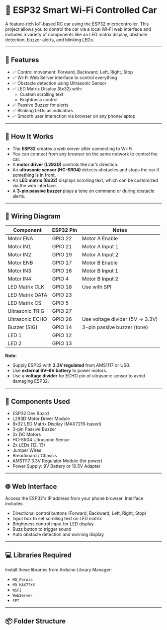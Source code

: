 # 🚗 ESP32 Smart Wi-Fi Controlled Car

A feature-rich IoT-based RC car using the ESP32 microcontroller. This project allows you to control the car via a local Wi-Fi web interface and includes a variety of components like an LED matrix display, obstacle detection, buzzer alerts, and blinking LEDs.

---

## 📌 Features

- ✅ Control movement: Forward, Backward, Left, Right, Stop
- ✅ Wi-Fi Web Server interface to control everything
- ✅ Obstacle detection using Ultrasonic Sensor
- ✅ LED Matrix Display (8x32) with:
  - Custom scrolling text
  - Brightness control
- ✅ Passive Buzzer for alerts
- ✅ Blinking LEDs as indicators
- ✅ Smooth user interaction via browser on any phone/laptop

---

## 🧠 How It Works

- The **ESP32** creates a web server after connecting to Wi-Fi.
- You can connect from any browser on the same network to control the car.
- A **motor driver (L293D)** controls the car’s direction.
- An **ultrasonic sensor (HC-SR04)** detects obstacles and stops the car if something is in front.
- An **LED matrix (8x32)** displays scrolling text, which can be customized via the web interface.
- A **3-pin passive buzzer** plays a tone on command or during obstacle alerts.

---

## 🔌 Wiring Diagram

| Component       | ESP32 Pin   | Notes                             |
|----------------|-------------|-----------------------------------|
| Motor ENA      | GPIO 22     | Motor A Enable                    |
| Motor IN1      | GPIO 21     | Motor A Input 1                   |
| Motor IN2      | GPIO 19     | Motor A Input 2                   |
| Motor ENB      | GPIO 17     | Motor B Enable                    |
| Motor IN3      | GPIO 16     | Motor B Input 1                   |
| Motor IN4      | GPIO 4      | Motor B Input 2                   |
| LED Matrix CLK | GPIO 18     | Use with SPI                      |
| LED Matrix DATA| GPIO 23     |                                   |
| LED Matrix CS  | GPIO 5      |                                   |
| Ultrasonic TRIG| GPIO 27     |                                   |
| Ultrasonic ECHO| GPIO 26     | Use voltage divider (5V → 3.3V)   |
| Buzzer (SIG)   | GPIO 14     | 3-pin passive buzzer (tone)       |
| LED 1          | GPIO 12     |                                   |
| LED 2          | GPIO 13     |                                   |

**Note:**
- Supply ESP32 with **3.3V regulated** from AMS1117 or USB.
- Use **external 6V–9V battery** to power motors.
- Use a **voltage divider** for ECHO pin of ultrasonic sensor to avoid damaging ESP32.

---

## 🧰 Components Used

- ESP32 Dev Board
- L293D Motor Driver Module
- 8x32 LED Matrix Display (MAX7219-based)
- 3-pin Passive Buzzer
- 2x DC Motors
- HC-SR04 Ultrasonic Sensor
- 2x LEDs (12, 13)
- Jumper Wires
- Breadboard / Chassis
- AMS1117 3.3V Regulator Module (for power)
- Power Supply: 9V Battery or 10.5V Adapter

---

## 🌐 Web Interface

Access the ESP32's IP address from your phone browser. Interface includes:
- Directional control buttons (Forward, Backward, Left, Right, Stop)
- Input box to set scrolling text on LED matrix
- Brightness control input for LED display
- Buzz button to trigger sound
- Auto obstacle detection and warning display

---

## 💻 Libraries Required

Install these libraries from Arduino Library Manager:
- `MD_Parola`
- `MD_MAX72XX`
- `WiFi`
- `WebServer`
- `SPI`

---

## 📦 Folder Structure

